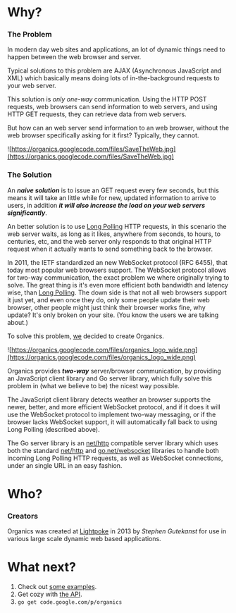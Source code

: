 # Why? #
### The Problem ###
In modern day web sites and applications, an lot of dynamic things need to happen between the web browser and server.

Typical solutions to this problem are AJAX (Asynchronous JavaScript and XML) which basically means doing lots of in-the-background requests to your web server.

This solution is _only one-way_ communication. Using the HTTP POST requests, web browsers can send information to web servers, and using HTTP GET requests, they can retrieve data from web servers.

But how can an web server send information to an web browser, without the web browser specifically asking for it first? Typically, they cannot.

![https://organics.googlecode.com/files/SaveTheWeb.jpg](https://organics.googlecode.com/files/SaveTheWeb.jpg)

### The Solution ###
An **_naive solution_** is to issue an GET request every few seconds, but this means it will take an little while for new, updated information to arrive to users, in addition **_it will also increase the load on your web servers significantly_**.

An better solution is to use [Long Polling](http://en.wikipedia.org/wiki/Push_technology#Long_polling) HTTP requests, in this scenario the web server waits, as long as it likes, anywhere from seconds, to hours, to centuries, etc, and the web server only responds to that original HTTP request when it actually wants to send something back to the browser.

In 2011, the IETF standardized an new WebSocket protocol (RFC 6455), that today most popular web browsers support. The WebSocket protocol allows for two-way communication, the exact problem we where originally trying to solve. The great thing is it's even more efficient both bandwidth and latency wise, than [Long Polling](http://en.wikipedia.org/wiki/Push_technology#Long_polling). The down side is that not all web browsers support it just yet, and even once they do, only some people update their web browser, other people might just think their browser works fine, why update? It's only broken on your site. (You know the users we are talking about.)

To solve this problem, [we](http://www.lightpoke.com) decided to create Organics.

![https://organics.googlecode.com/files/organics_logo_wide.png](https://organics.googlecode.com/files/organics_logo_wide.png)

Organics provides **_two-way_** server/browser communication, by providing an JavaScript client library and Go server library, which fully solve this problem in (what we believe to be) the nicest way possible.

The JavaScript client library detects weather an browser supports the newer, better, and more efficient WebSocket protocol, and if it does it will use the WebSocket protocol to implement two-way messaging, or if the browser lacks WebSocket support, it will automatically fall back to using Long Polling (described above).

The Go server library is an [net/http](http://golang.org/pkg/net/http/) compatible server library which uses both the standard [net/http](http://golang.org/pkg/net/http/) and [go.net/websocket](https://code.google.com/p/go/source/browse/?repo=net#hg%2Fwebsocket) libraries to handle both incoming Long Polling HTTP requests, as well as WebSocket connections, under an single URL in an easy fashion.

# Who? #
### Creators ###
Organics was created at [Lightpoke](http://www.lightpoke.com) in 2013 by _Stephen Gutekanst_ for use in various large scale dynamic web based applications.

# What next? #
  1. Check out [some examples](Examples.md).
  1. Get cozy with [the API](API.md).
  1. `go get code.google.com/p/organics`
